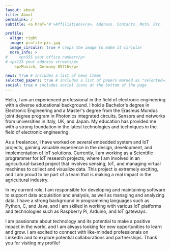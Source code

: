 ```yaml
---
layout: about
title: About
permalink: /
subtitle: <a href='#'>Affiliations</a>. Address. Contacts. Moto. Etc.

profile:
  align: right
  image: profile-pic.jpg
  image_circular: true # crops the image to make it circular
  more_info: >
#     <p>555 your office number</p>
# <p>123 your address street</p>
    <p>Munich, Germany 85716</p>

news: true # includes a list of news items
selected_papers: true # includes a list of papers marked as "selected={true}"
social: true # includes social icons at the bottom of the page
---
```


Hello, I am an experienced professional in the field of electronic engineering with a diverse educational background. I hold a Bachelor's degree in Electronic Engineering and a Master's degree from the Erasmus Mundus joint degree program in Photonics integrated circuits, Sensors and networks from universities in Italy, UK, and Japan. My education has provided me with a strong foundation in the latest technologies and techniques in the field of electronic engineering.

As a freelancer, I have worked on several embedded system and IoT projects, gaining valuable experience in the design, development, and implementation of IoT solutions. Currently, I am working as a Scientific programmer for IoT research projects, where I am involved in an agricultural-based project that involves sensing, IoT, and managing virtual machines to collect and visualize data. This project is extremely exciting, and I am proud to be part of a team that is making a real impact in the agricultural industry.

In my current role, I am responsible for developing and maintaining software to support data acquisition and analysis, as well as managing and analyzing data. I have a strong background in programming languages such as Python, C, and Java, and I am skilled in working with various IoT platforms and technologies such as Raspberry Pi, Arduino, and IoT gateways.

I am passionate about technology and its potential to make a positive impact in the world, and I am always looking for new opportunities to learn and grow. I am excited to connect with like-minded professionals on LinkedIn and to explore potential collaborations and partnerships. Thank you for visiting my profile!

<!-- Write your biography here. Tell the world about yourself. Link to your favorite [subreddit](http://reddit.com). You can put a picture in, too. The code is already in, just name your picture `prof_pic.jpg` and put it in the `img/` folder.

Put your address / P.O. box / other info right below your picture. You can also disable any of these elements by editing `profile` property of the YAML header of your `_pages/about.md`. Edit `_bibliography/papers.bib` and Jekyll will render your [publications page](/al-folio/publications/) automatically.

Link to your social media connections, too. This theme is set up to use [Font Awesome icons](https://fontawesome.com/) and [Academicons](https://jpswalsh.github.io/academicons/), like the ones below. Add your Facebook, Twitter, LinkedIn, Google Scholar, or just disable all of them. -->
